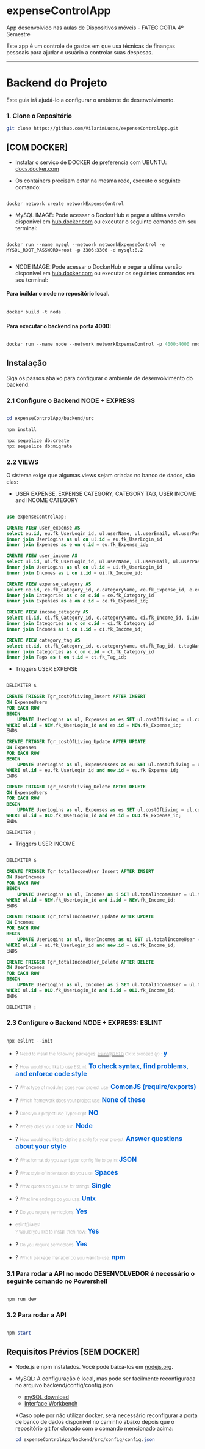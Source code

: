 # expenseControlApp
App desenvolvido nas aulas de Dispositivos móveis - FATEC COTIA 4º Semestre</br>

Este app é um controle de gastos em que usa técnicas de finanças pessoais para ajudar o usuário a controlar suas despesas.


--------------------

# Backend do Projeto

Este guia irá ajudá-lo a configurar o ambiente de desenvolvimento.

### 1. Clone o Repositório


```bash
git clone https://github.com/VilarimLucas/expenseControlApp.git
```

## [COM DOCKER]

- Instalar o serviço de DOCKER de preferencia com UBUNTU: [docs.docker.com](https://docs.docker.com/engine/install/ubuntu/) 

- Os containers precisam estar na mesma rede, execute o seguinte comando:

```wsl

docker network create networkExpenseControl

```

- MySQL IMAGE: Pode acessar o DockerHub e pegar a ultima versão disponível em [hub.docker.com](https://hub.docker.com/_/mysql) ou executar o seguinte comando em seu terminal:

```wsl

docker run --name mysql --network networkExpenseControl -e MYSQL_ROOT_PASSWORD=root -p 3306:3306 -d mysql:8.2


```

- NODE IMAGE: Pode acessar o DockerHub e pegar a ultima versão disponível em [hub.docker.com](https://hub.docker.com/_/node) ou executar os seguintes comandos em seu terminal:

#### Para buildar o node no repositório local.

```powershell

docker build -t node .

```
#### Para executar o backend na porta 4000:

```powershell

docker run --name node --network networkExpenseControl -p 4000:4000 node

```

## Instalação

Siga os passos abaixo para configurar o ambiente de desenvolvimento do backend.


### 2.1 Configure o Backend NODE + EXPRESS
```powershell

cd expenseControlApp/backend/src

npm install 

npx sequelize db:create
npx sequelize db:migrate
```
### 2.2 VIEWS

O sistema exige que algumas views sejam criadas no banco de dados, são elas:

- USER EXPENSE, EXPENSE CATEGORY, CATEGORY TAG, USER INCOME and INCOME CATEGORY
```sql

use expenseControlApp;

CREATE VIEW user_expense AS
select eu.id, eu.fk_UserLogin_id, ul.userName, ul.userEmail, ul.userPassword, ul.costOfLiving, ul.totalIncomeUser, eu.fk_Expense_id, e.expenseName, e.isFixedExpense, e.isVariableExpense, e.valueExpense from ExpenseUsers as eu
inner join UserLogins as ul on ul.id = eu.fk_UserLogin_id
inner join Expenses as e on e.id = eu.fk_Expense_id;

CREATE VIEW user_income AS
select ui.id, ui.fk_UserLogin_id, ul.userName, ul.userEmail, ul.userPassword, ul.costOfLiving, ul.totalIncomeUser, ui.fk_Income_id, i.incomeName, i.valueIncome from UserIncomes as ui
inner join UserLogins as ul on ul.id = ui.fk_UserLogin_id
inner join Incomes as i on i.id = ui.fk_Income_id;

CREATE VIEW expense_category AS
select ce.id, ce.fk_Category_id, c.categoryName, ce.fk_Expense_id, e.expenseName, e.isFixedExpense, e.isVariableExpense, e.valueExpense  from CategoryExpenses as ce
inner join Categories as c on c.id = ce.fk_Category_id
inner join Expenses as e on e.id = ce.fk_Expense_id;

CREATE VIEW income_category AS
select ci.id, ci.fk_Category_id, c.categoryName, ci.fk_Income_id, i.incomeName, i.valueIncome from CategoryIncomes as ci
inner join Categories as c on c.id = ci.fk_Category_id
inner join Incomes as i on i.id = ci.fk_Income_id;

CREATE VIEW category_tag AS
select ct.id, ct.fk_Category_id, c.categoryName, ct.fk_Tag_id, t.tagName  from CategoryTags as ct
inner join Categories as c on c.id = ct.fk_Category_id
inner join Tags as t on t.id = ct.fk_Tag_id;


```

- Triggers USER EXPENSE
```sql

DELIMITER $

CREATE TRIGGER Tgr_costOfLiving_Insert AFTER INSERT
ON ExpenseUsers
FOR EACH ROW
BEGIN
	UPDATE UserLogins as ul, Expenses as es SET ul.costOfLiving = ul.costOfLiving + es.valueExpense
WHERE ul.id = NEW.fk_UserLogin_id and es.id = NEW.fk_Expense_id;
END$

CREATE TRIGGER Tgr_costOfLiving_Update AFTER UPDATE
ON Expenses
FOR EACH ROW
BEGIN
	UPDATE UserLogins as ul, ExpenseUsers as eu SET ul.costOfLiving = ul.costOfLiving + NEW.valueExpense - OLD.valueExpense
WHERE ul.id = eu.fk_UserLogin_id and new.id = eu.fk_Expense_id;
END$

CREATE TRIGGER Tgr_costOfLiving_Delete AFTER DELETE
ON ExpenseUsers
FOR EACH ROW
BEGIN
	UPDATE UserLogins as ul, Expenses as es SET ul.costOfLiving = ul.costOfLiving - es.valueExpense
WHERE ul.id = OLD.fk_UserLogin_id and es.id = OLD.fk_Expense_id;
END$

DELIMITER ;
```

- Triggers USER INCOME
```sql

DELIMITER $

CREATE TRIGGER Tgr_totalIncomeUser_Insert AFTER INSERT
ON UserIncomes
FOR EACH ROW
BEGIN
	UPDATE UserLogins as ul, Incomes as i SET ul.totalIncomeUser = ul.totalIncomeUser + i.valueIncome
WHERE ul.id = NEW.fk_UserLogin_id and i.id = NEW.fk_Income_id;
END$

CREATE TRIGGER Tgr_totalIncomeUser_Update AFTER UPDATE
ON Incomes
FOR EACH ROW
BEGIN
	UPDATE UserLogins as ul, UserIncomes as ui SET ul.totalIncomeUser = ul.totalIncomeUser + NEW.valueIncome - OLD.valueIncome
WHERE ul.id = ui.fk_UserLogin_id and new.id = ui.fk_Income_id;
END$

CREATE TRIGGER Tgr_totalIncomeUser_Delete AFTER DELETE
ON UserIncomes
FOR EACH ROW
BEGIN
	UPDATE UserLogins as ul, Incomes as i SET ul.totalIncomeUser = ul.totalIncomeUser - i.valueIncome
WHERE ul.id = OLD.fk_UserLogin_id and i.id = OLD.fk_Income_id;
END$

DELIMITER ;
```

### 2.3 Configure o Backend NODE + EXPRESS: ESLINT

```powershell

npx eslint --init
```

- ? <small style="font-weight: lighter">Need to install the following packages: eslint@8.51.0 Ok to proceed (y) : </small><b style="font-size: larger; color: #0366d6" >y</b>

- ? <small style="font-weight: lighter">How would you like to use ESLint: </small><b style="font-size: larger; color: #0366d6" >To check syntax, find problems, and enforce code style</b>

- ? <small style="font-weight: lighter">What type of modules does your project use: </small><b style="font-size: larger; color: #0366d6" >ComonJS (require/exports)</b>

- ? <small style="font-weight: lighter">Which framework does your project use: </small><b style="font-size: larger; color: #0366d6" >None of these</b>

- ? <small style="font-weight: lighter">Does your  project use TypeScript: </small><b style="font-size: larger; color: #0366d6" >NO</b>

- ? <small style="font-weight: lighter">Where does your code run: </small><b style="font-size: larger; color: #0366d6" >Node</b>

- ? <small style="font-weight: lighter">How would you like to define a style for your project: </small><b style="font-size: larger; color: #0366d6" >Answer questions about your style</b>

- ? <small style="font-weight: lighter">What format do you want your config file to be in: </small><b style="font-size: larger; color: #0366d6" >JSON</b>

- ? <small style="font-weight: lighter">What style of indentation do you use: </small><b style="font-size: larger; color: #0366d6" >Spaces</b>

- ? <small style="font-weight: lighter">What quotes do you use for strings: </small><b style="font-size: larger; color: #0366d6" >Single</b>

- ? <small style="font-weight: lighter">What line endings do you use: </small><b style="font-size: larger; color: #0366d6" >Unix</b>

- ? <small style="font-weight: lighter">Do you require semicolons: </small><b style="font-size: larger; color: #0366d6" >Yes</b>

- <small style="font-weight: lighter">eslint@latest</br> ? Would you like to install then now:  </small><b style="font-size: larger; color: #0366d6" >Yes</b>

- ? <small style="font-weight: lighter">Do you require semicolons: </small><b style="font-size: larger; color: #0366d6" >Yes</b>

- ? <small style="font-weight: lighter">Which package manager do you want to use: </small><b style="font-size: larger; color: #0366d6" >npm</b>



### 3.1 Para rodar a API no modo DESENVOLVEDOR é necessário o seguinte comando no Powershell
```powershell

npm run dev
```

### 3.2 Para rodar a API
```powershell

npm start
```
## Requisitos Prévios [SEM DOCKER]

- Node.js e npm instalados. Você pode baixá-los em [nodejs.org](https://nodejs.org/).
- MySQL: A configuração é local, mas pode ser facilmente reconfigurada no arquivo backend/config/config.json
    - [mySQL download](https://dev.mysql.com/downloads/installer/)
    - [Interface Workbench](https://dev.mysql.com/downloads/workbench/)

	*Caso opte por não utilizar docker, será necessário reconfigurar a porta de banco de dados disponível no caminho abaixo depois que o repositório git for clonado com o comando mencionado acima:

	```powershell
	cd expenseControlApp/backend/src/config/config.json
	```







